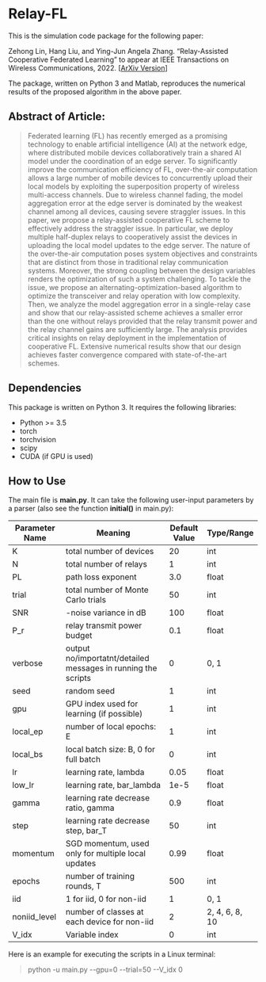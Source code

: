 # Relay-FL
This is the simulation code package for the following paper:

Zehong Lin, Hang Liu, and Ying-Jun Angela Zhang. “Relay-Assisted Cooperative Federated Learning” to appear at IEEE Transactions on Wireless Communications, 2022. [[ArXiv Version](https://arxiv.org/abs/2107.09518)]

The package, written on Python 3 and Matlab, reproduces the numerical results of the proposed algorithm in the above paper.


## Abstract of Article:

> Federated learning (FL) has recently emerged as a promising technology to enable artificial intelligence (AI) at the network edge, where distributed mobile devices collaboratively train a shared AI model under the coordination of an edge server. To significantly improve the communication efficiency of FL, over-the-air computation allows a large number of mobile devices to concurrently upload their local models by exploiting the superposition property of wireless multi-access channels. Due to wireless channel fading, the model aggregation error at the edge server is dominated by the weakest channel among all devices, causing severe straggler issues. In this paper, we propose a relay-assisted cooperative FL scheme to effectively address the straggler issue. In particular, we deploy multiple half-duplex relays to cooperatively assist the devices in uploading the local model updates to the edge server. The nature of the over-the-air computation poses system objectives and constraints that are distinct from those in traditional relay communication systems. Moreover, the strong coupling between the design variables renders the optimization of such a system challenging. To tackle the issue, we propose an alternating-optimization-based algorithm to optimize the transceiver and relay operation with low complexity. Then, we analyze the model aggregation error in a single-relay case and show that our relay-assisted scheme achieves a smaller error than the one without relays provided that the relay transmit power and the relay channel gains are sufficiently large. The analysis provides critical insights on relay deployment in the implementation of cooperative FL. Extensive numerical results show that our design achieves faster convergence compared with state-of-the-art schemes.


## Dependencies
This package is written on Python 3. It requires the following libraries:
* Python >= 3.5
* torch
* torchvision
* scipy
* CUDA (if GPU is used)


## How to Use
The main file is **main.py**. It can take the following user-input parameters by a parser (also see the function **initial()** in main.py):

| Parameter Name  | Meaning| Default Value| Type/Range |
| ---------- | -----------|-----------|-----------|
| K   | total number of devices   |20   |int   |
| N   | total number of relays   |1   |int   |
| PL   | path loss exponent   |3.0   |float   |
| trial   | total number of Monte Carlo trials   |50   |int   |
| SNR   | -noise variance in dB   |100   |float   |
| P_r   | relay transmit power budget   |0.1   |float   |
| verbose   | output no/importatnt/detailed messages in running the scripts   |0   |0, 1   |
| seed   | random seed   |1   |int   |
| gpu  | GPU index used for learning (if possible)   |1   |int   |
| local_ep   | number of local epochs: E   |1   |int   |
| local_bs   | local batch size: B, 0 for full batch  |0   |int   |
| lr   | learning rate, lambda  |0.05  |float   |
| low_lr   | learning rate, bar_lambda  |1e-5  |float   |
| gamma   | learning rate decrease ratio, gamma  |0.9   |float   |
| step   | learning rate decrease step, bar_T  |50   |int   |
| momentum   | SGD momentum, used only for multiple local updates   |0.99   |float   |
| epochs   | number of training rounds, T   |500   |int   |
| iid   | 1 for iid, 0 for non-iid   |1   |0, 1   |
| noniid_level   | number of classes at each device for non-iid  |2   |2, 4, 6, 8, 10   |
| V_idx   | Variable index   |0  |int   |


Here is an example for executing the scripts in a Linux terminal:
> python -u main.py --gpu=0 --trial=50 --V_idx 0
